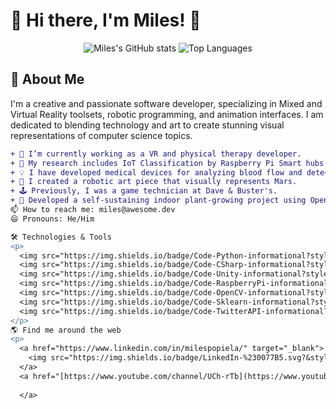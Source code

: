 # 🚀 Hi there, I'm Miles! 👋

<p align="center">
  <img src="https://github-readme-stats.vercel.app/api?username=1-61Kilometers&show_icons=true&theme=radical" alt="Miles's GitHub stats">
  <img src="https://github-readme-stats.vercel.app/api/top-langs/?username=1-61Kilometers&layout=compact&theme=radical" alt="Top Languages">
</p>

## 🌟 About Me

I'm a creative and passionate software developer, specializing in Mixed and Virtual Reality toolsets, robotic programming, and animation interfaces. I am dedicated to blending technology and art to create stunning visual representations of computer science topics.

```diff
+ 🔭 I’m currently working as a VR and physical therapy developer.
+ 🌱 My research includes IoT Classification by Raspberry Pi Smart hubs using sklearn.
+ 💡 I have developed medical devices for analyzing blood flow and detecting blood clots.
+ 🎨 I created a robotic art piece that visually represents Mars.
+ 🕹️ Previously, I was a game technician at Dave & Buster's.
+ 🌿 Developed a self-sustaining indoor plant-growing project using OpenCV, Raspberry Pi, and the Twitter API.
📫 How to reach me: miles@awesome.dev
😄 Pronouns: He/Him

🛠️ Technologies & Tools
<p>
  <img src="https://img.shields.io/badge/Code-Python-informational?style=flat&logo=python&logoColor=white&color=2bbc8a" alt="Python">
  <img src="https://img.shields.io/badge/Code-CSharp-informational?style=flat&logo=csharp&logoColor=white&color=2bbc8a" alt="C#">
  <img src="https://img.shields.io/badge/Code-Unity-informational?style=flat&logo=unity&logoColor=white&color=2bbc8a" alt="Unity">
  <img src="https://img.shields.io/badge/Code-RaspberryPi-informational?style=flat&logo=raspberry-pi&logoColor=white&color=2bbc8a" alt="Raspberry Pi">
  <img src="https://img.shields.io/badge/Code-OpenCV-informational?style=flat&logo=opencv&logoColor=white&color=2bbc8a" alt="OpenCV">
  <img src="https://img.shields.io/badge/Code-Sklearn-informational?style=flat&logo=scikit-learn&logoColor=white&color=2bbc8a" alt="Scikit-learn">
  <img src="https://img.shields.io/badge/Code-TwitterAPI-informational?style=flat&logo=twitter&logoColor=white&color=2bbc8a" alt="Twitter API">
</p>
🌎 Find me around the web
<p>
  <a href="https://www.linkedin.com/in/milespopiela/" target="_blank">
    <img src="https://img.shields.io/badge/LinkedIn-%230077B5.svg?&style=for-the-badge&logo=linkedin&logoColor=white" alt="LinkedIn">
  </a>
  <a href="[https://www.youtube.com/channel/UCh-rTb](https://www.youtube.com/channel/UCh-rTbF0ldUvrpukUCPmo_A)>
  
  </a>
